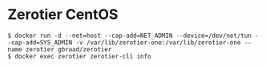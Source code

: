 Zerotier CentOS
===============

```
$ docker run -d --net=host --cap-add=NET_ADMIN --device=/dev/net/tun --cap-add=SYS_ADMIN -v /var/lib/zerotier-one:/var/lib/zerotier-one --name zerotier gbraad/zerotier
$ docker exec zerotier zerotier-cli info
```
